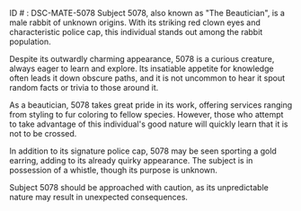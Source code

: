 ID # : DSC-MATE-5078
Subject 5078, also known as "The Beautician", is a male rabbit of unknown origins. With its striking red clown eyes and characteristic police cap, this individual stands out among the rabbit population.

Despite its outwardly charming appearance, 5078 is a curious creature, always eager to learn and explore. Its insatiable appetite for knowledge often leads it down obscure paths, and it is not uncommon to hear it spout random facts or trivia to those around it.

As a beautician, 5078 takes great pride in its work, offering services ranging from styling to fur coloring to fellow species. However, those who attempt to take advantage of this individual's good nature will quickly learn that it is not to be crossed.

In addition to its signature police cap, 5078 may be seen sporting a gold earring, adding to its already quirky appearance. The subject is in possession of a whistle, though its purpose is unknown.

Subject 5078 should be approached with caution, as its unpredictable nature may result in unexpected consequences.